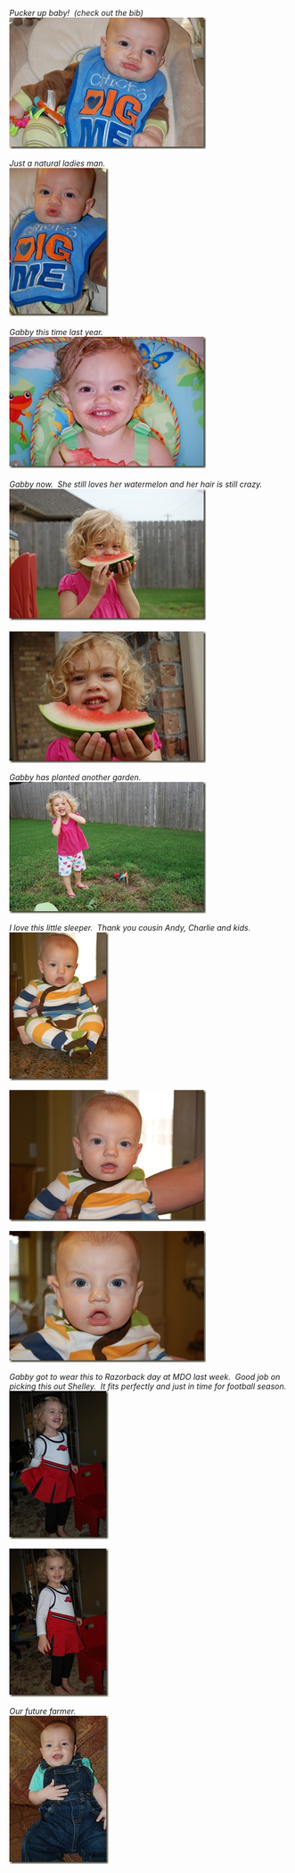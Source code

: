 <p><em>Pucker up baby!&#160; (check out the bib)</em>    <br /><a href="/assets/images/2009-09-22-DSC_0003.jpg" target="_blank"><img style="border-bottom: 0px; border-left: 0px; border-top: 0px; border-right: 0px" border="0" alt="DSC_0003" src="/assets/images/2009-09-22-DSC_0003_thumb.jpg" width="353" height="236" /></a> </p>  <p><em>Just a natural ladies man.</em>    <br /><a href="/assets/images/2009-09-22-DSC_0007.jpg" target="_blank"><img style="border-bottom: 0px; border-left: 0px; border-top: 0px; border-right: 0px" border="0" alt="DSC_0007" src="/assets/images/2009-09-22-DSC_0007_thumb.jpg" width="178" height="266" /></a>&#160; <br /><em>     <br />Gabby this time last year.&#160;&#160; </em><a href="/assets/images/2009-09-22-DSC_0011.jpg" target="_blank"><a href="/assets/images/2009-09-22-DSC_0028.jpg" target="_blank"><img style="border-bottom: 0px; border-left: 0px; border-top: 0px; border-right: 0px" border="0" alt="DSC_0028" src="/assets/images/2009-09-22-DSC_0028_thumb.jpg" width="353" height="236" /></a>      <br /></a><em>     <br />Gabby now.&#160; She still loves her watermelon and her hair is still crazy.</em><img style="border-bottom: 0px; border-left: 0px; border-top: 0px; border-right: 0px" border="0" alt="DSC_0011" src="/assets/images/2009-09-22-DSC_0011_thumb.jpg" width="353" height="236" /> <a href="/assets/images/2009-09-22-DSC_0014.jpg" target="_blank">     <br />      <br /><img style="border-bottom: 0px; border-left: 0px; border-top: 0px; border-right: 0px" border="0" alt="DSC_0014" src="/assets/images/2009-09-22-DSC_0014_thumb.jpg" width="353" height="236" /></a></p>  <p><em>Gabby has planted another garden.</em>    <br /><a href="/assets/images/2009-09-22-DSC_0035.jpg" target="_blank"><img style="border-bottom: 0px; border-left: 0px; border-top: 0px; border-right: 0px" border="0" alt="DSC_0035" src="/assets/images/2009-09-22-DSC_0035_thumb.jpg" width="353" height="236" /></a> </p>  <p><em>I love this little sleeper.&#160; Thank you cousin Andy, Charlie and kids.&#160; </em>    <br /><a href="/assets/images/2009-09-22-DSC_0046.jpg" target="_blank"><img style="border-bottom: 0px; border-left: 0px; border-top: 0px; border-right: 0px" border="0" alt="DSC_0046" src="/assets/images/2009-09-22-DSC_0046_thumb.jpg" width="178" height="266" /></a></p>  <p><a href="/assets/images/2009-09-22-DSC_0047.jpg" target="_blank"><img style="border-bottom: 0px; border-left: 0px; border-top: 0px; border-right: 0px" border="0" alt="DSC_0047" src="/assets/images/2009-09-22-DSC_0047_thumb.jpg" width="353" height="236" /></a>&#160; </p>  <p><a href="/assets/images/2009-09-22-DSC_0050.jpg" target="_blank"><img style="border-bottom: 0px; border-left: 0px; border-top: 0px; border-right: 0px" border="0" alt="DSC_0050" src="/assets/images/2009-09-22-DSC_0050_thumb.jpg" width="353" height="236" /></a> </p>  <p><em>Gabby got to wear this to Razorback day at MDO last week.&#160; Good job on picking this out Shelley.&#160; It fits perfectly and just in time for football season.</em>    <br /><a href="/assets/images/2009-09-22-DSC_0060.jpg" target="_blank"><img style="border-bottom: 0px; border-left: 0px; border-top: 0px; border-right: 0px" border="0" alt="DSC_0060" src="/assets/images/2009-09-22-DSC_0060_thumb.jpg" width="178" height="266" /></a> </p>  <p><a href="/assets/images/2009-09-22-DSC_0062.jpg" target="_blank"><img style="border-bottom: 0px; border-left: 0px; border-top: 0px; border-right: 0px" border="0" alt="DSC_0062" src="/assets/images/2009-09-22-DSC_0062_thumb.jpg" width="178" height="266" /></a> </p>  <p><em>Our future farmer.</em>    <br /><a href="/assets/images/2009-09-22-DSC_0067.jpg" target="_blank"><img style="border-bottom: 0px; border-left: 0px; border-top: 0px; border-right: 0px" border="0" alt="DSC_0067" src="/assets/images/2009-09-22-DSC_0067_thumb.jpg" width="178" height="266" /></a></p>